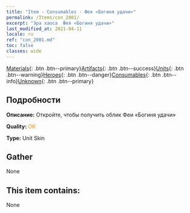 ```yaml
---
title: "Item - Consumables - Фея «Богиня удачи»"
permalink: /Items/con_2001/
excerpt: "Эра хаоса  Фея «Богиня удачи»"
last_modified_at: 2021-04-11
locale: ru
ref: "con_2001.md"
toc: false
classes: wide
---
```

 [Materials](/ru/Items/){: .btn .btn--primary}[Artifacts](/ru/Items/Artifacts/){: .btn .btn--success}[Units](/ru/Items/Units/){: .btn .btn--warning}[Heroes](/ru/Items/Heroes/){: .btn .btn--danger}[Consumables](/ru/Items/Consumables/){: .btn .btn--info}[Unknown](/ru/Items/Unknown/){: .btn .btn--primary}

## Подробности
 **Описание:** Откройте, чтобы получить облик Феи «Богиня удачи»

 **Quality:** <span style="color: #FF8C00">OK</span>

 **Type:** Unit Skin

## Gather

  None

## This item contains:

  None

